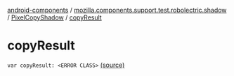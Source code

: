 [android-components](../../index.md) / [mozilla.components.support.test.robolectric.shadow](../index.md) / [PixelCopyShadow](index.md) / [copyResult](./copy-result.md)

# copyResult

`var copyResult: <ERROR CLASS>` [(source)](https://github.com/mozilla-mobile/android-components/blob/master/components/support/test/src/main/java/mozilla/components/support/test/robolectric/shadow/PixelCopyShadow.kt#L25)